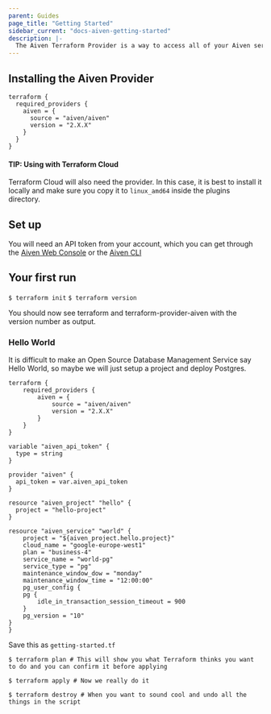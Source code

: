 ```yaml
---
parent: Guides
page_title: "Getting Started"
sidebar_current: "docs-aiven-getting-started"
description: |-
  The Aiven Terraform Provider is a way to access all of your Aiven services within Terraform. Use this provider to set up and teardown services and test out configurations. Any issues, please email support@aiven.io
---
```


## Installing the Aiven Provider

```hcl
terraform {
  required_providers {
    aiven = {
      source = "aiven/aiven"
      version = "2.X.X"
    }
  }
}
```

#### TIP: Using with Terraform Cloud

Terraform Cloud will also need the provider. In this case, it is best to install it locally and make sure you copy it to `linux_amd64` inside the plugins directory.

## Set up

You will need an API token from your account, which you can get through the [Aiven Web Console](https://console.aiven.io/profile/auth) or the [Aiven CLI](https://github.com/aiven/aiven-cli)

## Your first run

`$ terraform init`
`$ terraform version`

You should now see terraform and terraform-provider-aiven with the version number as output.

### Hello World

It is difficult to make an Open Source Database Management Service say Hello World, so maybe we will just setup a project and deploy Postgres.

```hcl
terraform {
    required_providers {
        aiven = {
            source = "aiven/aiven"
            version = "2.X.X"
        }
    }
}

variable "aiven_api_token" {
  type = string
}

provider "aiven" {
  api_token = var.aiven_api_token
}

resource "aiven_project" "hello" {
  project = "hello-project"
}

resource "aiven_service" "world" {
    project = "${aiven_project.hello.project}"
    cloud_name = "google-europe-west1"
    plan = "business-4"
    service_name = "world-pg"
    service_type = "pg"
    maintenance_window_dow = "monday"
    maintenance_window_time = "12:00:00"
    pg_user_config {
    pg {
        idle_in_transaction_session_timeout = 900
    }
    pg_version = "10"
}
}

```

Save this as `getting-started.tf`

`$ terraform plan # This will show you what Terraform thinks you want to do and you can confirm it before applying`

`$ terraform apply # Now we really do it`

`$ terraform destroy # When you want to sound cool and undo all the things in the script`
